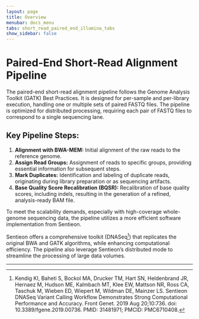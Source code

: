 ```yaml
---
layout: page
title: Overview
menubar: docs_menu
tabs: short_read_paired_end_illumina_tabs
show_sidebar: false
---
```


# Paired-End Short-Read Alignment Pipeline

The paired-end short-read alignment pipeline follows the Genome Analysis Toolkit (GATK) Best Practices. It is designed for per-sample and per-library execution, handling one or multiple sets of paired FASTQ files. The pipeline is optimized for distributed processing, requiring each pair of FASTQ files to correspond to a single sequencing lane.

## Key Pipeline Steps:

1. **Alignment with BWA-MEM:** Initial alignment of the raw reads to the reference genome.
2. **Assign Read Groups:** Assignment of reads to specific groups, providing essential information for subsequent steps.
3. **Mark Duplicates:** Identification and labeling of duplicate reads, originating during library preparation or as sequencing artifacts.
4. **Base Quality Score Recalibration (BQSR):** Recalibration of base quality scores, including indels, resulting in the generation of a refined, analysis-ready BAM file.

To meet the scalability demands, especially with high-coverage whole-genome sequencing data, the pipeline utilizes a more efficient software implementation from Sentieon.

Sentieon offers a comprehensive toolkit (DNASeq[^1]) that replicates the original BWA and GATK algorithms, while enhancing computational efficiency. The pipeline also leverage Sentieon’s distributed mode to streamline the processing of large data volumes.

---

[^1]: Kendig KI, Baheti S, Bockol MA, Drucker TM, Hart SN, Heldenbrand JR, Hernaez M, Hudson ME, Kalmbach MT, Klee EW, Mattson NR, Ross CA, Taschuk M, Wieben ED, Wiepert M, Wildman DE, Mainzer LS. Sentieon DNASeq Variant Calling Workflow Demonstrates Strong Computational Performance and Accuracy. Front Genet. 2019 Aug 20;10:736. doi: 10.3389/fgene.2019.00736. PMID: 31481971; PMCID: PMC6710408.
